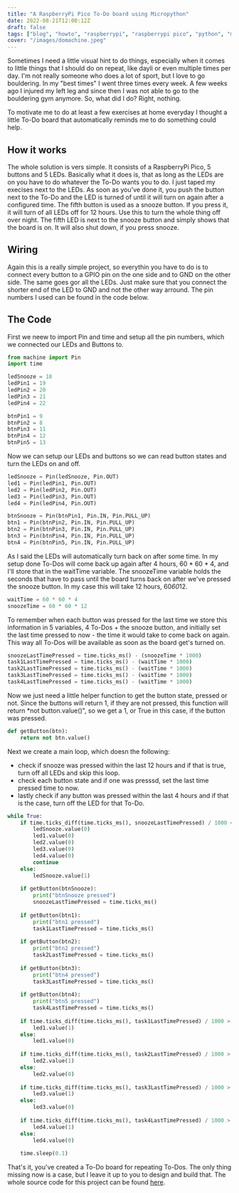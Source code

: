```yaml
---
title: "A RaspberryPi Pico To-Do board using Micropython"
date: 2022-08-21T12:00:12Z
draft: false
tags: ["blog", "howto", "raspberrypi", "raspberrypi pico", "python", "micropython", "electronics", "programming", "iot", "microcontroller"]
cover: "/images/domachine.jpeg"
---
```

Sometimes I need a little visual hint to do things, especially when it comes to little things that I should do on repeat, like dayli or even multiple times per day. 
I'm not really someone who does a lot of sport, but I love to go bouldering. In my "best times" I went three times every week. A few weeks ago I injured my left leg and since then I was not able to go to the bouldering gym anymore. So, what did I do? Right, nothing.

To motivate me to do at least a few exercises at home everyday I thought a little To-Do board that automatically reminds me to do something could help.

## How it works
The whole solution is vers simple. It consists of a RaspberryPi Pico, 5 buttons and 5 LEDs. Basically what it does is, that as long as the LEDs are on you have to do whatever the To-Do wants you to do. I just taped my execises next to the LEDs. As soon as you've done it, you push the button next to the To-Do and the LED is turned of until it will turn on again after a configured time.
The fifth button is used as a snooze button. If you press it, it will turn of all LEDs off for 12 hours. Use this to turn the whole thing off over night. The fifth LED is next to the snooze button and simply shows that the board is on. It will also shut down, if you press snooze.

## Wiring
Again this is a really simple project, so everythin you have to do is to connect every button to a GPIO pin on the one side and to GND on the other side. The same goes gor all the LEDs. Just make sure that you connect the shorter end of the LED to GND and not the other way arround. The pin numbers I used can be found in the code below.

## The Code
First we neew to import Pin and time and setup all the pin numbers, which we connected our LEDs and Buttons to.

```python
from machine import Pin
import time

ledSnooze = 18
ledPin1 = 19
ledPin2 = 20
ledPin3 = 21
ledPin4 = 22

btnPin1 = 9
btnPin2 = 8
btnPin3 = 11
btnPin4 = 12
btnPin5 = 13
```

Now we can setup our LEDs and buttons so we can read button states and turn the LEDs on and off.

```python
ledSnooze = Pin(ledSnooze, Pin.OUT)
led1 = Pin(ledPin1, Pin.OUT)
led2 = Pin(ledPin2, Pin.OUT)
led3 = Pin(ledPin3, Pin.OUT)
led4 = Pin(ledPin4, Pin.OUT)

btnSnooze = Pin(btnPin1, Pin.IN, Pin.PULL_UP)
btn1 = Pin(btnPin2, Pin.IN, Pin.PULL_UP)
btn2 = Pin(btnPin3, Pin.IN, Pin.PULL_UP)
btn3 = Pin(btnPin4, Pin.IN, Pin.PULL_UP)
btn4 = Pin(btnPin5, Pin.IN, Pin.PULL_UP)
```

As I said the LEDs will automatically turn back on after some time. In my setup done To-Dos will come back up again after 4 hours, 60 * 60 * 4, and I'll store that in the waitTime variable. The snoozeTime variable holds the seconds that have to pass until the board turns back on after we've pressed the snooze button. In my case this will take 12 hours, 60*60*12.

```python
waitTime = 60 * 60 * 4
snoozeTime = 60 * 60 * 12
```

To remember when each button was pressed for the last time we store this information in 5 variables, 4 To-Dos + the snooze button, and initially set the last time pressed to now - the time it would take to come back on again. This way all To-Dos will be available as soon as the board get's turned on.

```python
snoozeLastTimePressed = time.ticks_ms() - (snoozeTime * 1000)
task1LastTimePressed = time.ticks_ms() - (waitTime * 1000)
task2LastTimePressed = time.ticks_ms() - (waitTime * 1000)
task3LastTimePressed = time.ticks_ms() - (waitTime * 1000)
task4LastTimePressed = time.ticks_ms() - (waitTime * 1000)
```

Now we just need a little helper function to get the button state, pressed or not. Since the buttons will return 1, if they are not pressed, this function will return *not button.value()", so we get a 1, or True in this case, if the button was pressed.

```python
def getButton(btn):
    return not btn.value()
```

Next we create a main loop, which doesn the following:
* check if snooze was pressed within the last 12 hours and if that is true, turn off all LEDs and skip this loop.
* check each button state and if one was presssd, set the last time pressed time to now.
* lastly check if any button was pressed within the last 4 hours and if that is the case, turn off the LED for that To-Do.

```python
while True:
    if time.ticks_diff(time.ticks_ms(), snoozeLastTimePressed) / 1000 < snoozeTime:
        ledSnooze.value(0)
        led1.value(0)
        led2.value(0)
        led3.value(0)
        led4.value(0)
        continue
    else:
        ledSnooze.value(1)
    
    if getButton(btnSnooze):
        print("btnSnooze pressed")
        snoozeLastTimePressed = time.ticks_ms()
        
    if getButton(btn1):
        print("btn1 pressed")
        task1LastTimePressed = time.ticks_ms()
        
    if getButton(btn2):
        print("btn2 pressed")
        task2LastTimePressed = time.ticks_ms()
        
    if getButton(btn3):
        print("btn4 pressed")
        task3LastTimePressed = time.ticks_ms()
        
    if getButton(btn4):
        print("btn5 pressed")
        task4LastTimePressed = time.ticks_ms()
        
    if time.ticks_diff(time.ticks_ms(), task1LastTimePressed) / 1000 > waitTime:
        led1.value(1)
    else:
        led1.value(0)
        
    if time.ticks_diff(time.ticks_ms(), task2LastTimePressed) / 1000 > waitTime:
        led2.value(1)
    else:
        led2.value(0)
        
    if time.ticks_diff(time.ticks_ms(), task3LastTimePressed) / 1000 > waitTime:
        led3.value(1)
    else:
        led3.value(0)
        
    if time.ticks_diff(time.ticks_ms(), task4LastTimePressed) / 1000 > waitTime:
        led4.value(1)
    else:
        led4.value(0)
        
    time.sleep(0.1)
```

That's it, you've created a To-Do board for repeating To-Dos. The only thing missing now is a case, but I leave it up to you to design and build that. The whole source code for this project can be found [here](https://github.com/salendron/DoMachine).
